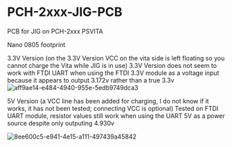 # PCH-2xxx-JIG-PCB
PCB for JIG on PCH-2xxx PSVITA


Nano 0805 footprint 

3.3V Version (on the 3.3V Version VCC on the vita side is left floating so you cannot charge the Vita while JIG is in use)
3.3V Version does not seem to work with FTDI UART when using the FTDI 3.3V module as a voltage input because it appears to output 3.172v rather than a true 3.3v
![aff9ae14-e484-4940-955e-5edb9749dca3](https://github.com/mathieulh/PSVITA-JIG-PCB/assets/203427/7ebabc68-ede3-470c-aca5-d8ba1c7a3548)


5V Version (a VCC line has been added for charging, I do not know if it works, it has not been tested; connecting VCC is optional)
Tested on FTDI UART module, resistor values still work when using the UART 5V as a power source despite only outputing 4.930v

![8ee600c5-e941-4e15-a111-497439a45842](https://github.com/mathieulh/PSVITA-JIG-PCB/assets/203427/3a34e47b-72e6-42b9-bb8c-5db6bcd0c83d)
